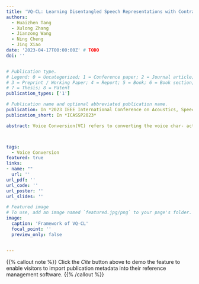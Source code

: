 ```yaml
---
title: 'VQ-CL: Learning Disentangled Speech Representations with Contrastive Learning and Vector Quantization'
authors:
  - Huaizhen Tang
  - Xulong Zhang
  - Jianzong Wang
  - Ning Cheng
  - Jing Xiao 
date: '2023-04-17T00:00:00Z' # TODO
doi: ''


# Publication type.
# Legend: 0 = Uncategorized; 1 = Conference paper; 2 = Journal article;
# 3 = Preprint / Working Paper; 4 = Report; 5 = Book; 6 = Book section;
# 7 = Thesis; 8 = Patent
publication_types: ['1']

# Publication name and optional abbreviated publication name.
publication: In *2023 IEEE International Conference on Acoustics, Speech and Signal Processing*
publication_short: In *ICASSP2023*

abstract: Voice Conversion(VC) refers to converting the voice char- acteristics of audio to another one as it is said by other people. Recently, more and more studies have focused on disentangle-based VC, which separates the timbre and lin- guistic content information from an audio signal to effectively achieve VC tasks. However, It’s still challenging to extract phoneme-level features from frame-level hidden representa- tions. This paper proposed a novel zero-shot voice conversion framework that utilizes contrastive learning and vector quan- tization to encourage the frame-level hidden features closer to the phoneme-level linguistic information, called VQ-CL. All objective and subjective experiment results show that VQ-CL has better performance than previous studies in sepa- rating content and voice characteristics to improve the sound quality of generated speech.



tags:
  - Voice Conversion
featured: true
links:
- name: ""
  url: ''
url_pdf: ''
url_code: ''
url_poster: ''
url_slides: ''

# Featured image
# To use, add an image named `featured.jpg/png` to your page's folder.
image:
  caption: 'Framework of VQ-CL'
  focal_point: ''
  preview_only: false


---
```


{{% callout note %}}
Click the _Cite_ button above to demo the feature to enable visitors to import publication metadata into their reference management software.
{{% /callout %}}

